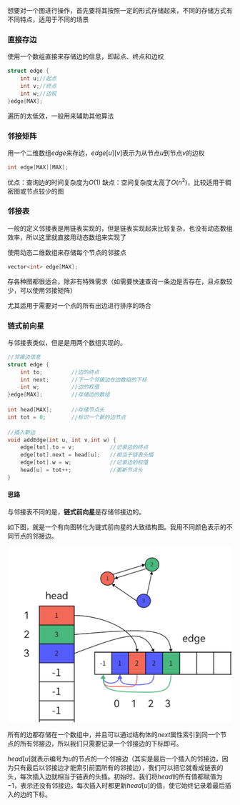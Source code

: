 想要对一个图进行操作，首先要将其按照一定的形式存储起来，不同的存储方式有不同特点，适用于不同的场景

### 直接存边

使用一个数组直接来存储边的信息，即起点、终点和边权

```cpp
struct edge {
    int u;//起点
    int v;//终点
    int w;//边权
}edge[MAX];
```
遍历的太低效，一般用来辅助其他算法
### 邻接矩阵

用一个二维数组$edge$来存边，$edge[u][v]$表示为从节点$u$到节点$v$的边权
```cpp
int edge[MAX][MAX];
```
优点：查询边的时间复杂度为$O(1)$
缺点：空间复杂度太高了$O(n^2)$，比较适用于稠密图或节点较少的图

### 邻接表
一般的定义邻接表是用链表实现的，但是链表实现起来比较复杂，也没有动态数组效率，所以这里就直接用动态数组来实现了

使用动态二维数组来存储每个节点的邻接点
```cpp
vector<int> edge[MAX];
```
存各种图都很适合，除非有特殊需求（如需要快速查询一条边是否存在，且点数较少，可以使用邻接矩阵）

尤其适用于需要对一个点的所有出边进行排序的场合
### 链式前向星
与邻接表类似，但是是用两个数组实现的。

```cpp
//邻接边信息
struct edge {
    int to;         //边的终点
    int next;       //下一个邻接边在边数组的下标
    int w;          //边的权值
}edge[MAX];         //存储边的数组

int head[MAX];      //存储节点头
int tot = 0;        //标识一个新的边节点

//插入新边
void addEdge(int u, int v,int w) {
    edge[tot].to = v;           //记录边的终点
    edge[tot].next = head[u];   //相当于链表头插
    edge[tot].w = w;            //记录边的权值
    head[u] = tot++;            //更新节点头
}
```
#### 思路
与邻接表不同的是，**链式前向星**是存储邻接边的。

如下图，就是一个有向图转化为链式前向星的大致结构图。我用不同颜色表示的不同节点的邻接边。

<div align="center"><img src="img/01.png"width="500"></div>

所有的边都存储在一个数组中，并且可以通过结构体的$next$属性索引到同一个节点的所有邻接边，所以我们只需要记录一个邻接边的下标即可。

$head[u]$就表示编号为$u$的节点的一个邻接边（其实是最后一个插入的邻接边，因为只有最后以邻接边才能索引前面所有的邻接边），我们可以把它就看成链表的头，每次插入边就相当于链表的头插。初始时，我们将$head$的所有值都赋值为$-1$，表示还没有邻接边。每次插入时都更新$head[u]$的值，使它始终记录着最后插入的边的下标。
